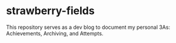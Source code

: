 # strawberry-fields
This repository serves as a dev blog to document my personal 3As: Achievements, Archiving, and Attempts.
